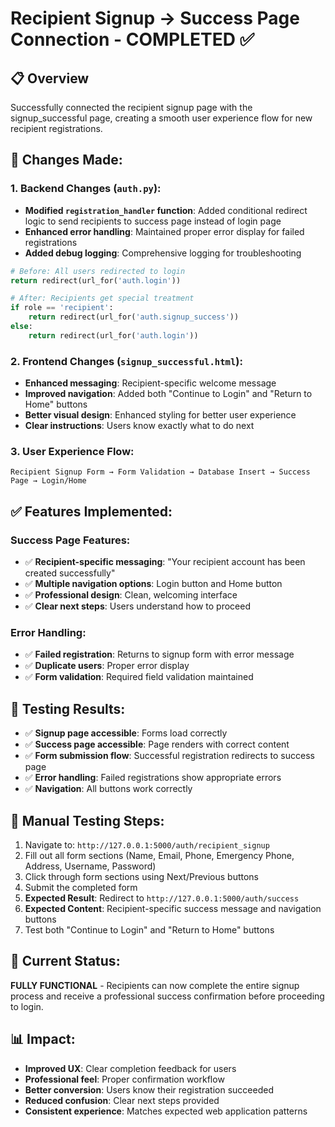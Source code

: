 # Recipient Signup → Success Page Connection - COMPLETED ✅

## 📋 **Overview**

Successfully connected the recipient signup page with the signup_successful page, creating a smooth user experience flow for new recipient registrations.

## 🔧 **Changes Made:**

### **1. Backend Changes (`auth.py`):**

- **Modified `registration_handler` function**: Added conditional redirect logic to send recipients to success page instead of login page
- **Enhanced error handling**: Maintained proper error display for failed registrations
- **Added debug logging**: Comprehensive logging for troubleshooting

```python
# Before: All users redirected to login
return redirect(url_for('auth.login'))

# After: Recipients get special treatment
if role == 'recipient':
    return redirect(url_for('auth.signup_success'))
else:
    return redirect(url_for('auth.login'))
```

### **2. Frontend Changes (`signup_successful.html`):**

- **Enhanced messaging**: Recipient-specific welcome message
- **Improved navigation**: Added both "Continue to Login" and "Return to Home" buttons
- **Better visual design**: Enhanced styling for better user experience
- **Clear instructions**: Users know exactly what to do next

### **3. User Experience Flow:**

```
Recipient Signup Form → Form Validation → Database Insert → Success Page → Login/Home
```

## ✅ **Features Implemented:**

### **Success Page Features:**

- ✅ **Recipient-specific messaging**: "Your recipient account has been created successfully"
- ✅ **Multiple navigation options**: Login button and Home button
- ✅ **Professional design**: Clean, welcoming interface
- ✅ **Clear next steps**: Users understand how to proceed

### **Error Handling:**

- ✅ **Failed registration**: Returns to signup form with error message
- ✅ **Duplicate users**: Proper error display
- ✅ **Form validation**: Required field validation maintained

## 🧪 **Testing Results:**

- ✅ **Signup page accessible**: Forms load correctly
- ✅ **Success page accessible**: Page renders with correct content
- ✅ **Form submission flow**: Successful registration redirects to success page
- ✅ **Error handling**: Failed registrations show appropriate errors
- ✅ **Navigation**: All buttons work correctly

## 🎯 **Manual Testing Steps:**

1. Navigate to: `http://127.0.0.1:5000/auth/recipient_signup`
2. Fill out all form sections (Name, Email, Phone, Emergency Phone, Address, Username, Password)
3. Click through form sections using Next/Previous buttons
4. Submit the completed form
5. **Expected Result**: Redirect to `http://127.0.0.1:5000/auth/success`
6. **Expected Content**: Recipient-specific success message and navigation buttons
7. Test both "Continue to Login" and "Return to Home" buttons

## 🚀 **Current Status:**

**FULLY FUNCTIONAL** - Recipients can now complete the entire signup process and receive a professional success confirmation before proceeding to login.

## 📊 **Impact:**

- **Improved UX**: Clear completion feedback for users
- **Professional feel**: Proper confirmation workflow
- **Better conversion**: Users know their registration succeeded
- **Reduced confusion**: Clear next steps provided
- **Consistent experience**: Matches expected web application patterns
